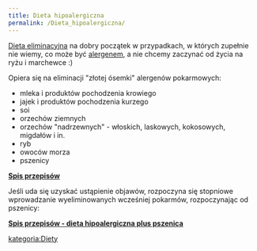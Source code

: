 ```yaml
---
title: Dieta hipoalergiczna
permalink: /Dieta_hipoalergiczna/
---
```


[Dieta eliminacyjna](/atopedia/Dieta_eliminacyjna "wikilink") na dobry początek w przypadkach, w których zupełnie nie wiemy, co może być [alergenem](/atopedia/alergen "wikilink"), a nie chcemy zaczynać od życia na ryżu i marchewce :)

Opiera się na eliminacji "złotej ósemki" alergenów pokarmowych:

-   mleka i produktów pochodzenia krowiego
-   jajek i produktów pochodzenia kurzego
-   soi
-   orzechów ziemnych
-   orzechów "nadrzewnych" - włoskich, laskowych, kokosowych, migdałów i in.
-   ryb
-   owoców morza
-   pszenicy

**[Spis przepisów](/atopedia/:Kategoria:Dieta_hipoalergiczna "wikilink")**

Jeśli uda się uzyskać ustąpienie objawów, rozpoczyna się stopniowe wprowadzanie wyeliminowanych wcześniej pokarmów, rozpoczynając od pszenicy:

**[Spis przepisów - dieta hipoalergiczna plus pszenica](/atopedia/:Kategoria:Dieta_hipoalergiczna_plus_pszenica "wikilink")**

[kategoria:Diety](/atopedia/kategoria:Diety "wikilink")